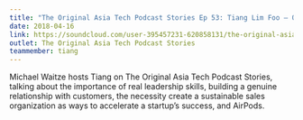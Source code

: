```yaml
---
title: "The Original Asia Tech Podcast Stories Ep 53: Tiang Lim Foo – Operating Partner, SeedPlus"
date: 2018-04-16
link: https://soundcloud.com/user-395457231-620858131/the-original-asia-tech-podcast-stories-episode-53-tiang-lim-foo-operating-partner-seedplus
outlet: The Original Asia Tech Podcast Stories
teammember: tiang
---
```


Michael Waitze hosts Tiang on The Original Asia Tech Podcast Stories, talking about the importance of real leadership skills, building a genuine relationship with customers, the necessity create a sustainable sales organization as ways to accelerate a startup’s success, and AirPods.